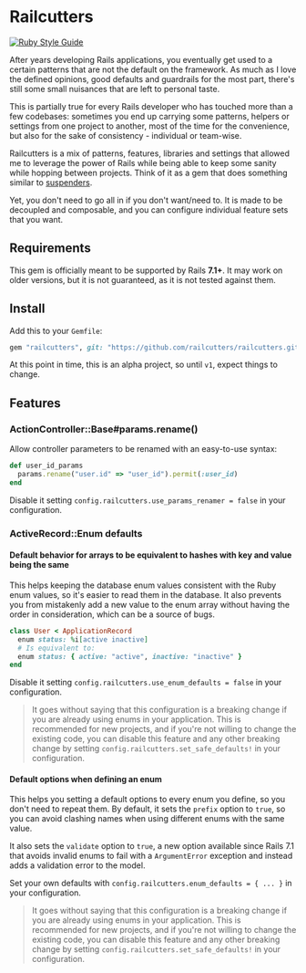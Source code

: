 # Railcutters

[![Ruby Style Guide](https://img.shields.io/badge/code_style-standard-brightgreen.svg)](https://github.com/testdouble/standard)

After years developing Rails applications, you eventually get used to a certain patterns that are
not the default on the framework. As much as I love the defined opinions, good defaults and
guardrails for the most part, there's still some small nuisances that are left to personal taste.

This is partially true for every Rails developer who has touched more than a few codebases:
sometimes you end up carrying some patterns, helpers or settings from one project to another,
most of the time for the convenience, but also for the sake of consistency - individual or
team-wise.

Railcutters is a mix of patterns, features, libraries and settings that allowed me to leverage the
power of Rails while being able to keep some sanity while hopping between projects. Think of it as a
gem that does something similar to [suspenders](https://github.com/thoughtbot/suspenders).

Yet, you don't need to go all in if you don't want/need to. It is made to be decoupled and
composable, and you can configure individual feature sets that you want.

## Requirements

This gem is officially meant to be supported by Rails **7.1+**. It may work on older versions, but it
is not guaranteed, as it is not tested against them.

## Install

Add this to your `Gemfile`:

```ruby
gem "railcutters", git: "https://github.com/railcutters/railcutters.git", branch: "main"
```

At this point in time, this is an alpha project, so until `v1`, expect things to change.

## Features

### ActionController::Base\#params.rename() 

Allow controller parameters to be renamed with an easy-to-use syntax:

```ruby
def user_id_params
  params.rename("user.id" => "user_id").permit(:user_id)
end
```

Disable it setting `config.railcutters.use_params_renamer = false` in your configuration.

### ActiveRecord::Enum defaults

#### Default behavior for arrays to be equivalent to hashes with key and value being the same

This helps keeping the database enum values consistent with the Ruby enum values, so it's easier to
read them in the database. It also prevents you from mistakenly add a new value to the enum array
without having the order in consideration, which can be a source of bugs.

```ruby
class User < ApplicationRecord
  enum status: %i[active inactive]
  # Is equivalent to:
  enum status: { active: "active", inactive: "inactive" }
end
```

Disable it setting `config.railcutters.use_enum_defaults = false` in your configuration.

> It goes without saying that this configuration is a breaking change if you are already using enums
> in your application. This is recommended for new projects, and if you're not willing to change the
> existing code, you can disable this feature and any other breaking change by setting
> `config.railcutters.set_safe_defaults!` in your configuration.

#### Default options when defining an enum

This helps you setting a default options to every enum you define, so you don't need to repeat them.
By default, it sets the `prefix` option to `true`, so you can avoid clashing names when using
different enums with the same value. 

It also sets the `validate` option to `true`, a new option
available since Rails 7.1 that avoids invalid enums to fail with a `ArgumentError` exception and
instead adds a validation error to the model.

Set your own defaults with `config.railcutters.enum_defaults = { ... }` in your configuration.

> It goes without saying that this configuration is a breaking change if you are already using enums
> in your application. This is recommended for new projects, and if you're not willing to change the
> existing code, you can disable this feature and any other breaking change by setting
> `config.railcutters.set_safe_defaults!` in your configuration.
